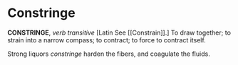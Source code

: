 # Constringe

**CONSTRINGE**, _verb transitive_ \[Latin See [[Constrain]].\] To draw together; to strain into a narrow compass; to contract; to force to contract itself.

Strong liquors _constringe_ harden the fibers, and coagulate the fluids.